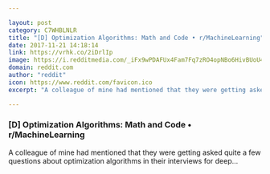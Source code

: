 ```yaml
---

layout: post
category: C7WHBLNLR
title: "[D] Optimization Algorithms: Math and Code • r/MachineLearning"
date: 2017-11-21 14:18:14
link: https://vrhk.co/2iDrlIp
image: https://i.redditmedia.com/_iFx9wPDAFUx4Fam7Fq7zRO4opNBo6HivBUoU466_Zk.jpg?w=320&s=4e887af560b9d7b4fb559938c98b3fbf
domain: reddit.com
author: "reddit"
icon: https://www.reddit.com/favicon.ico
excerpt: "A colleague of mine had mentioned that they were getting asked quite a few questions about optimization algorithms in their interviews for deep..."

---
```


### [D] Optimization Algorithms: Math and Code • r/MachineLearning

A colleague of mine had mentioned that they were getting asked quite a few questions about optimization algorithms in their interviews for deep...